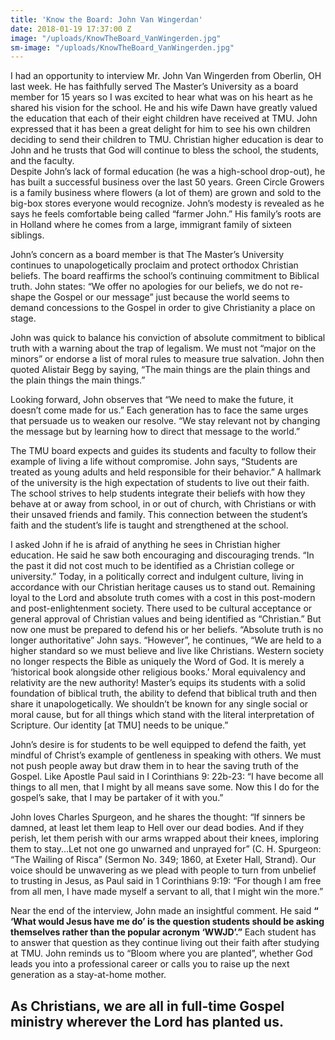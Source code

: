 ```yaml
---
title: 'Know the Board: John Van Wingerdan'
date: 2018-01-19 17:37:00 Z
image: "/uploads/KnowTheBoard_VanWingerden.jpg"
sm-image: "/uploads/KnowTheBoard_VanWingerden.jpg"
---
```


I had an opportunity to interview Mr. John Van Wingerden from Oberlin, OH last week.  He has faithfully served The Master’s University as a board member for 15 years so I was excited to hear what was on his heart as he shared his vision for the school.  He and his wife Dawn have greatly valued the education that each of their eight children have received at TMU.  John expressed that it has been a great delight for him to see his own children deciding to send their children to TMU.  Christian higher education is dear to John and he trusts that God will continue to bless the school, the students, and the faculty.   
 Despite John’s lack of formal education (he was a high-school drop-out), he has built a successful business over the last 50 years. Green Circle Growers is a family business where flowers (a lot of them) are grown and sold to the big-box stores everyone would recognize.  John’s modesty is revealed as he says he feels comfortable being called “farmer John.”  His family’s roots are in Holland where he comes from a large, immigrant family of sixteen siblings.  

 John’s concern as a board member is that The Master’s University continues to unapologetically proclaim and protect orthodox Christian beliefs.  The board reaffirms the school’s continuing commitment to Biblical truth.  John states: “We offer no apologies for our beliefs, we do not re-shape the Gospel or our message” just because the world seems to demand concessions to the Gospel in order to give Christianity a place on stage.  

John was quick to balance his conviction of absolute commitment to biblical truth with a warning about the trap of legalism.  We must not “major on the minors” or endorse a list of moral rules to measure true salvation.  John then quoted Alistair Begg by saying, “The main things are the plain things and the plain things the main things.”  

Looking forward, John observes that “We need to make the future, it doesn’t come made for us.”  Each generation has to face the same urges that persuade us to weaken our resolve.  “We stay relevant not by changing the message but by learning how to direct that message to the world.”

The TMU board expects and guides its students and faculty to follow their example of living a life without compromise.  John says, “Students are treated as young adults and held responsible for their behavior.”  A hallmark of the university is the high expectation of students to live out their faith.  The school strives to help students integrate their beliefs with how they behave at or away from school, in or out of church, with Christians or with their unsaved friends and family.  This connection between the student’s faith and the student’s life is taught and strengthened at the school. 
 
I asked John if he is afraid of anything he sees in Christian higher education.  He said he saw both encouraging and discouraging trends.  “In the past it did not cost much to be identified as a Christian college or university.”  Today, in a politically correct and indulgent culture, living in accordance with our Christian heritage causes us to stand out.  Remaining loyal to the Lord and absolute truth comes with a cost in this post-modern and post-enlightenment society.  There used to be cultural acceptance or general approval of Christian values and being identified as “Christian.”  But now one must be prepared to defend his or her beliefs.  “Absolute truth is no longer authoritative” John says.  “However”, he continues, “We are held to a higher standard so  we must believe and live like Christians. Western society no longer respects the Bible as uniquely the Word of God.  It is merely a ‘historical book alongside other religious books.’  Moral equivalency and relativity are the new authority!  Master’s equips its students with a solid foundation of biblical truth, the ability to defend that biblical truth and then share it unapologetically. We shouldn’t be known for any single social or moral cause, but for all things which stand with the literal interpretation of Scripture.  Our identity [at TMU] needs to be unique.”  

John’s desire is for students to be well equipped to defend the faith, yet mindful of Christ’s example of gentleness in speaking with others.  We must not push people away but draw them in to hear the saving truth of the Gospel.  Like Apostle Paul said in I Corinthians 9: 22b-23: “I have become all things to all men, that I might by all means save some.  Now this I do for the gospel’s sake, that I may be partaker of it with you.”  

John loves Charles Spurgeon, and he shares the thought: “If sinners be damned, at least let them leap to Hell over our dead bodies.  And if they perish, let them perish with our arms wrapped about their knees, imploring them to stay...Let not one go unwarned and unprayed for” (C. H. Spurgeon: “The Wailing of Risca” (Sermon No. 349; 1860, at Exeter Hall, Strand). Our voice should be unwavering as we plead with people to turn from unbelief to trusting in Jesus, as Paul said in 1 Corinthians 9:19: “For though I am free from all men, I have made myself a servant to all, that I might win the more.”  

Near the end of the interview, John made an insightful comment. He said **“ ‘What would Jesus have me do’ is the question students should be asking themselves rather than the popular acronym ‘WWJD’.”**  Each student has to answer that question as they continue living out their faith after studying at TMU.  John reminds us to “Bloom where you are planted”, whether God leads you into a professional career or calls you to raise up the next generation as a stay-at-home mother.  

## As Christians, we are all in full-time Gospel ministry wherever the Lord has planted us.  
